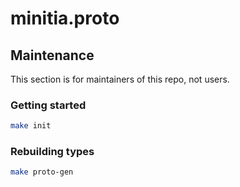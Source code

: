 # minitia.proto

## Maintenance

This section is for maintainers of this repo, not users.

### Getting started

```sh
make init
```

### Rebuilding types

```sh
make proto-gen
```
